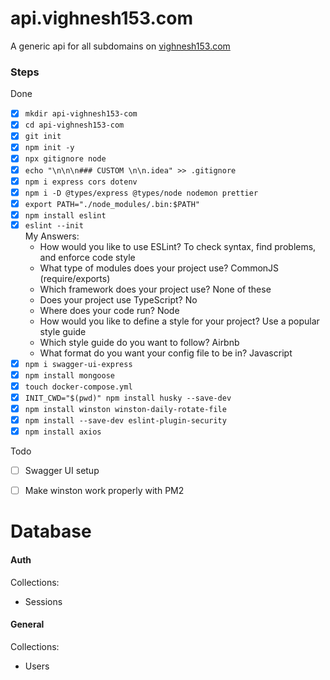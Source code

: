 # api.vighnesh153.com

A generic api for all subdomains on [vighnesh153.com](https://vighnesh153.com)

### Steps
Done
* [x] `mkdir api-vighnesh153-com`
* [x] `cd api-vighnesh153-com`
* [x] `git init`
* [x] `npm init -y`
* [x] `npx gitignore node`
* [x] `echo "\n\n\n### CUSTOM \n\n.idea" >> .gitignore`
* [x] `npm i express cors dotenv`
* [x] `npm i -D @types/express @types/node nodemon prettier`
* [x] `export PATH="./node_modules/.bin:$PATH"`
* [x] `npm install eslint`
* [x] `eslint --init` <br>
  My Answers:
  - How would you like to use ESLint? To check syntax, find problems, and enforce code style
  - What type of modules does your project use? CommonJS (require/exports)
  - Which framework does your project use? None of these
  - Does your project use TypeScript? No
  - Where does your code run? Node
  - How would you like to define a style for your project? Use a popular style guide
  - Which style guide do you want to follow? Airbnb
  - What format do you want your config file to be in? Javascript
* [x] `npm i swagger-ui-express`
* [x] `npm install mongoose`
* [x] `touch docker-compose.yml`
* [x] `INIT_CWD="$(pwd)" npm install husky --save-dev`
* [x] `npm install winston winston-daily-rotate-file`
* [x] `npm install --save-dev eslint-plugin-security`
* [x] `npm install axios`

Todo
* [ ] Swagger UI setup
* [ ] Make winston work properly with PM2


# Database
#### Auth
Collections:
* Sessions

#### General 
Collections:
* Users
